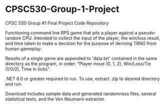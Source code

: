 # CPSC530-Group-1-Project
CPSC 530 Group #1 Final Project Code Repository

Functioning command line RPS game that pits a player against a pseudo-random CPU.
Intended to collect the input of the player, the win/loss result, and time taken to make a decision for the purpose of deriving TRNG from human gameplay.

Results of a single game are appended to 'data.txt' contained in the same directory as the program, in order: "Player move (0, 1, 2), Win/Loss/Tie (1/0/2), Time in ticks".

.NET 6.0 or greater required to run.
To use, extract .zip to desired directory and run.

Download includes sample data and generated randomness files, several statistical tests, and the Von Neumann extractor.
